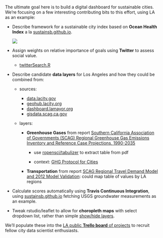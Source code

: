 The ultimate goal here is to build a digital dashboard for sustainable cities. We’re focusing on a few interesting contributing bits to this effort, using LA as an example:

- Describe framework for a sustainable city index based on **Ocean Health Index** a la [sustainsb.github.io](http://sustainsb.github.io).

  ![](https://sustainsb.github.io/images/scores_flower-plot_sbcounty.png)
  
- Assign weights on relative importance of goals using **Twitter** to assess social value.

  - [twitterSearch.R](./twitterSearch.R)

- Describe candidate **data layers** for Los Angeles and how they could be combined from:

  - sources:
  
    - [data.lacity.gov](http://data.lacity.gov)
    - [geohub.lacity.org](http://geohub.lacity.org)
    - [dashboard.lamayor.org](http://dashboard.lamayor.org)
    - [gisdata.scag.ca.gov](http://gisdata.scag.ca.gov)
  
  - layers:
  
    - **Greenhouse Gases** from report 
    [Southern California Association of Governments (SCAG) Regional Greenhouse Gas Emissions Inventory and Reference Case Projections, 1990-2035](http://sustain.scag.ca.gov/Pages/ClimateEconomicDevProject.aspx)
    
      - use [ropensci/tabulizer](https://github.com/ropensci/tabulizer) to extract table from pdf
      
      - context: [GHG Protocol for Cities](http://www.ghgprotocol.org/greenhouse-gas-protocol-accounting-reporting-standard-cities)
      
    - **Transportation** from report [SCAG Regional Travel Demand Model and 2012 Model Validation](http://www.scag.ca.gov/DataAndTools/Pages/TransportationModels.aspx): could map table of values by LA regions

- Calculate scores automatically using **Travis Continuous Integration**, using [sustainsb.github.io](http://sustainsb.github.io) fetching USGS groundwater measurements as an example.

- Tweak rstudio/leaflet to allow for **choropleth maps** with select dropdown list, rather than simple [show/hide layers](http://rstudio.github.io/leaflet/showhide.html).

We’ll populate these into the [LA public **Trello board** of projects]( https://trello.com/b/8TNcO49a/d4d-city-of-la-project-board) to recruit fellow city data scientist enthusiasts.
